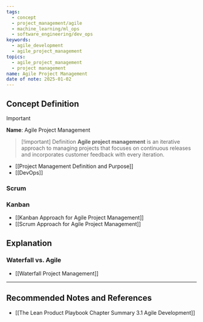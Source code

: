 ```yaml
---
tags:
  - concept
  - project_management/agile
  - machine_learning/ml_ops
  - software_engineering/dev_ops
keywords:
  - agile_development
  - agile_project_management
topics:
  - agile_project_management
  - project management
name: Agile Project Management
date of note: 2025-01-02
---
```


## Concept Definition

>[!important]
>**Name**: Agile Project Management


>[!important] Definition
>**Agile project management** is an iterative approach to managing projects that focuses on continuous releases and incorporates customer feedback with every iteration.

- [[Project Management Definition and Purpose]]
- [[DevOps]]

### Scrum



### Kanban

- [[Kanban Approach for Agile Project Management]]
- [[Scrum Approach for Agile Project Management]]



## Explanation

### Waterfall vs. Agile

- [[Waterfall Project Management]]



-----------
##  Recommended Notes and References


- [[The Lean Product Playbook Chapter Summary 3.1 Agile Development]]